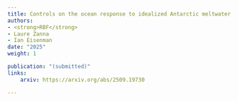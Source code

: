 ```yaml
---
title: Controls on the ocean response to idealized Antarctic meltwater input
authors: 
- <strong>RBF</strong>
- Laure Zanna
- Ian Eisenman
date: "2025"
weight: 1

publication: "(submitted)"
links:
    arxiv: https://arxiv.org/abs/2509.19730

---
```

